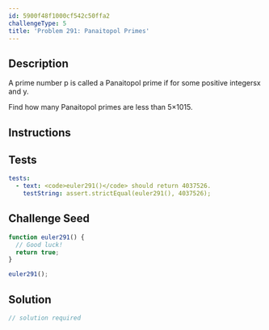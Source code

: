 ```yaml
---
id: 5900f48f1000cf542c50ffa2
challengeType: 5
title: 'Problem 291: Panaitopol Primes'
---
```


## Description
<section id='description'>
A prime number p is called a Panaitopol prime if  for some positive integersx and y.


Find how many Panaitopol primes are less than 5×1015.
</section>

## Instructions
<section id='instructions'>

</section>

## Tests
<section id='tests'>

```yml
tests:
  - text: <code>euler291()</code> should return 4037526.
    testString: assert.strictEqual(euler291(), 4037526);

```

</section>

## Challenge Seed
<section id='challengeSeed'>

<div id='js-seed'>

```js
function euler291() {
  // Good luck!
  return true;
}

euler291();
```

</div>



</section>

## Solution
<section id='solution'>

```js
// solution required
```
</section>
